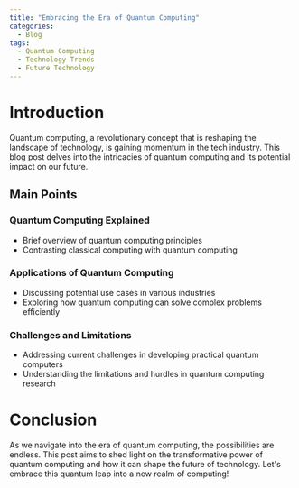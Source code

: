 ```yaml
---
title: "Embracing the Era of Quantum Computing"
categories:
  - Blog
tags:
  - Quantum Computing
  - Technology Trends
  - Future Technology
---
```


# Introduction
Quantum computing, a revolutionary concept that is reshaping the landscape of technology, is gaining momentum in the tech industry. This blog post delves into the intricacies of quantum computing and its potential impact on our future.

## Main Points
### Quantum Computing Explained
- Brief overview of quantum computing principles
- Contrasting classical computing with quantum computing

### Applications of Quantum Computing
- Discussing potential use cases in various industries
- Exploring how quantum computing can solve complex problems efficiently

### Challenges and Limitations
- Addressing current challenges in developing practical quantum computers
- Understanding the limitations and hurdles in quantum computing research

# Conclusion
As we navigate into the era of quantum computing, the possibilities are endless. This post aims to shed light on the transformative power of quantum computing and how it can shape the future of technology. Let's embrace this quantum leap into a new realm of computing!